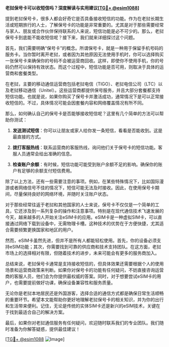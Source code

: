 **老挝保号卡可以收短信吗？深度解读与实用建议[[TG💪+ @esim1088](https://t.me/s/esim1088)]**

提到老挝保号卡，很多人都会好奇它是否具备接收短信的功能。作为在老挝长期生活或短期旅行的人士，了解保号卡的功能是非常重要的。尤其是对于那些需要经常与家人、朋友或合作伙伴保持联系的人来说，短信功能是必不可少的。那么，老挝保号卡到底能不能收短信呢？接下来，我们就来详细探讨这个问题。

首先，我们需要明确“保号卡”的概念。所谓保号卡，就是一种用于保留手机号码的服务卡。当你暂时离开老挝，或者因为其他原因无法使用手机时，你可以选择购买一张保号卡来确保你的号码不会被运营商回收。这样，即使你不使用手机，你的号码仍然可以保持有效状态。而这个过程中，短信功能是否可用，则取决于具体的运营商和套餐类型。

在老挝，主要的移动通信运营商包括老挝电信（TIGO）、老挝电信公司（LTC）以及老挝移动通信（Unitel）。这些运营商都提供保号服务，并且大部分套餐都支持短信功能。也就是说，如果你购买了保号卡并激活成功，通常情况下是可以正常接收短信的。不过，具体情况可能会因套餐内容和网络覆盖情况有所不同。

那么，如何确认自己的保号卡是否能够接收短信呢？这里有几个简单的方法可以帮助你测试：

1. **发送测试短信**：你可以让朋友或家人给你发一条短信，看看是否能收到。这是最直接的方式。
   
2. **拨打客服热线**：联系运营商的客服热线，询问他们关于保号卡的短信功能。客服人员通常会给出准确的信息。

3. **检查账户余额**：有时候，短信功能可能受到账户余额不足的影响。确保你的账户有足够的余额支付短信费用。

除了以上方法，还有一些需要注意的事项。例如，在某些特殊情况下，比如国际漫游或者网络信号不佳的情况下，短信可能无法及时接收。因此，在使用保号卡期间，尽量保持良好的网络环境，并随时关注账户状态。

对于那些经常往返于老挝和其他国家的人士来说，保号卡不仅仅是一个简单的工具，它还涉及到一系列复杂的操作和注意事项。特别是在现代通信技术飞速发展的今天，越来越多的人开始关注eSIM卡的应用。eSIM卡是一种虚拟SIM卡，可以直接通过网络下载到设备中，无需物理卡槽。这种技术的优势在于方便快捷，尤其适合需要频繁更换国家和地区的用户。

然而，eSIM卡虽然先进，但并不是所有人都能轻松使用。首先，你的设备必须支持eSIM功能；其次，你需要找到可靠的供应商和技术支持团队。在这方面，老挝市场上的选择相对有限，但随着技术的进步，未来可能会有更多的服务商加入。

总结来说，老挝保号卡通常是支持接收短信的，但具体效果还需要根据个人的使用场景和运营商政策来判断。如果你对保号卡的功能有任何疑问，不妨直接咨询运营商的客服人员，他们会为你提供最权威的答案。同时，对于想要尝试eSIM卡的用户，也需要提前做好功课，确保设备兼容性和服务质量。

无论你是老挝本地居民还是外国游客，选择合适的通信方式都是确保日常生活顺畅的重要环节。希望本文能帮助你更好地理解老挝保号卡的相关知识，并为你的出行和生活带来便利。记住，无论是传统的实体SIM卡还是新兴的eSIM技术，关键在于找到最适合自己的解决方案。

最后，如果你对老挝通信服务有任何疑问，欢迎随时联系我们的专业团队。我们随时准备为你解答疑惑，提供最佳建议！

[[TG💪+ @esim1088](https://t.me/s/esim1088) ![Image](https://i.postimg.cc/4NQfJmqS/Snipaste-2025-05-13-00-14-12.png)]